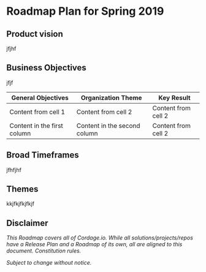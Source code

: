 # Roadmap Plan for Spring 2019

## Product vision
jfjhf

## Business Objectives
jfjf

General Objectives | Organization Theme | Key Result
------------ | ------------- | --------
Content from cell 1 | Content from cell 2 | Content from cell 2
Content in the first column | Content in the second column | Content from cell 2

## Broad Timeframes
jfhfjhf

## Themes
kkjfkjfkjfkjf

## Disclaimer
_This Roadmap covers all of Cordage.io. While all solutions/projects/repos have a Release Plan and a Roadmap of its own, all are aligned to this document. Constitution rules._ 

_Subject to change without notice._
